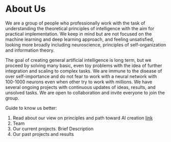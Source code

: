 # About Us

We are a group of people who professionally work with the task of understanding the theoretical principles of intelligence with the aim for practical implementation. We keep in mind but are not focused on the machine learning and deep learning approach, and feeling unsatisfied, looking more broadly including neuroscience, principles of self-organization and information theory.

The goal of creating general artificial intelligence is long term, but we proceed by solving many basic, even toy problems with the idea of further integration and scaling to complex tasks. We are immune to the disease of over self-importance and do not fear to work with a neural network with 100-1000 neurons even when other try to work with millions. We have several ongoing projects with continuous updates of ideas, results, and unsolved tasks. We are open to collaboration and invite everyone to join the group.

Guide to know us better:

1. Read about our view on principles and path toward AI creation [link](https://docs.google.com/document/d/e/2PACX-1vRjwoMzSoqhpT-ppMt118FMJ-OxS3CGrkxmkw_-rD8iN7rKTkmxHRKfQ33aZ3L7zPKFmcyAcTyp3bSi/pub)
2. Team
3. Our current projects. Brief Description
4. Our past projects and results

